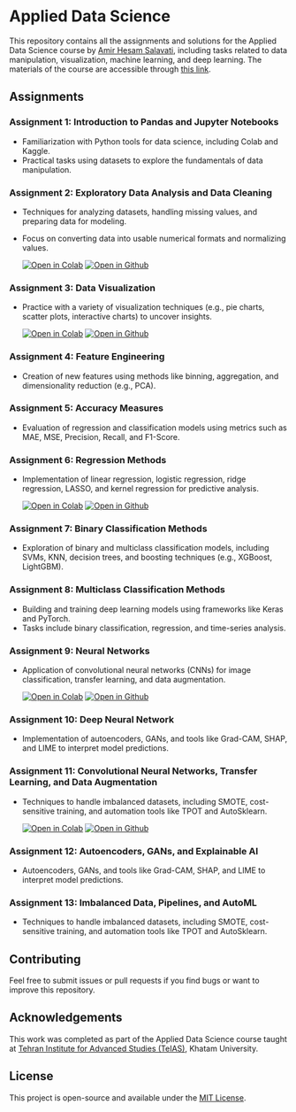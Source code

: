 # Applied Data Science
This repository contains all the assignments and solutions for the Applied Data Science course by [Amir Hesam Salavati](https://github.com/saloot), including tasks related to data manipulation, visualization, machine learning, and deep learning. The materials of the course are accessible through [this link](https://github.com/saloot/ADS2022/blob/cf301207f44b7984817c2adf043344626b7d5cd8/schedule.md).

## Assignments
 
### Assignment 1: Introduction to Pandas and Jupyter Notebooks
  - Familiarization with Python tools for data science, including Colab and Kaggle.
  - Practical tasks using datasets to explore the fundamentals of data manipulation.
    
### Assignment 2: Exploratory Data Analysis and Data Cleaning
  - Techniques for analyzing datasets, handling missing values, and preparing data for modeling.
  - Focus on converting data into usable numerical formats and normalizing values.

    <a href="https://colab.research.google.com/github/sinaabbasi1/applied-data-science/blob/main/Assignments/Assignment%2002/ADS_Assignment_02.ipynb"><img alt="Open in Colab" src="https://colab.research.google.com/assets/colab-badge.svg"></a>
    <a href="https://github.com/sinaabbasi1/applied-data-science/blob/bac4587e3e7a5bd267a0344b914ac35f4be0b42b/Assignments/Assignment%2002/ADS_Assignment_02.ipynb"><img alt="Open in Github" src="https://img.shields.io/badge/​-Open%20in%20Github-purple?logo=github&logoColor=4807a3&style=flat"></a>
    
### Assignment 3: Data Visualization
  - Practice with a variety of visualization techniques (e.g., pie charts, scatter plots, interactive charts) to uncover insights.

    <a href="https://colab.research.google.com/github/sinaabbasi1/applied-data-science/blob/main/Assignments/Assignment%2003/ADS_Assignment_03.ipynb"><img alt="Open in Colab" src="https://colab.research.google.com/assets/colab-badge.svg"></a>
    <a href="https://github.com/sinaabbasi1/applied-data-science/blob/bf5611d616efde3bf4aa0da77231d437a34d990d/Assignments/Assignment%2003/ADS_Assignment_03.ipynb"><img alt="Open in Github" src="https://img.shields.io/badge/​-Open%20in%20Github-purple?logo=github&logoColor=4807a3&style=flat"></a>
    
### Assignment 4: Feature Engineering
  - Creation of new features using methods like binning, aggregation, and dimensionality reduction (e.g., PCA).
    
### Assignment 5: Accuracy Measures
  - Evaluation of regression and classification models using metrics such as MAE, MSE, Precision, Recall, and F1-Score.
    
### Assignment 6: Regression Methods
  - Implementation of linear regression, logistic regression, ridge regression, LASSO, and kernel regression for predictive analysis.

    <a href="https://colab.research.google.com/github/sinaabbasi1/applied-data-science/blob/main/Assignments/Assignment%2006/ADS_Assignment_06.ipynb"><img alt="Open in Colab" src="https://colab.research.google.com/assets/colab-badge.svg"></a>
    <a href="https://github.com/sinaabbasi1/applied-data-science/blob/bac4587e3e7a5bd267a0344b914ac35f4be0b42b/Assignments/Assignment%2006/ADS_Assignment_06.ipynb"><img alt="Open in Github" src="https://img.shields.io/badge/​-Open%20in%20Github-purple?logo=github&logoColor=4807a3&style=flat"></a>
    
### Assignment 7: Binary Classification Methods
  - Exploration of binary and multiclass classification models, including SVMs, KNN, decision trees, and boosting techniques (e.g., XGBoost, LightGBM).
    
### Assignment 8: Multiclass Classification Methods
  - Building and training deep learning models using frameworks like Keras and PyTorch.
  - Tasks include binary classification, regression, and time-series analysis.
    
### Assignment 9: Neural Networks
  - Application of convolutional neural networks (CNNs) for image classification, transfer learning, and data augmentation.

    <a href="https://colab.research.google.com/github/sinaabbasi1/applied-data-science/blob/main/Assignments/Assignment%2009/ADS_Assignment_09.ipynb"><img alt="Open in Colab" src="https://colab.research.google.com/assets/colab-badge.svg"></a>
    <a href="https://github.com/sinaabbasi1/applied-data-science/blob/bac4587e3e7a5bd267a0344b914ac35f4be0b42b/Assignments/Assignment%2009/ADS_Assignment_09.ipynb"><img alt="Open in Github" src="https://img.shields.io/badge/​-Open%20in%20Github-purple?logo=github&logoColor=4807a3&style=flat"></a>

### Assignment 10: Deep Neural Network
  - Implementation of autoencoders, GANs, and tools like Grad-CAM, SHAP, and LIME to interpret model predictions.
    
### Assignment 11: Convolutional Neural Networks, Transfer Learning, and Data Augmentation
  - Techniques to handle imbalanced datasets, including SMOTE, cost-sensitive training, and automation tools like TPOT and AutoSklearn.

    <a href="https://colab.research.google.com/github/sinaabbasi1/applied-data-science/blob/main/Assignments/Assignment%2011/ADS_Assignment_11.ipynb"><img alt="Open in Colab" src="https://colab.research.google.com/assets/colab-badge.svg"></a>
    <a href="https://github.com/sinaabbasi1/applied-data-science/blob/bac4587e3e7a5bd267a0344b914ac35f4be0b42b/Assignments/Assignment%2011/ADS_Assignment_11.ipynb"><img alt="Open in Github" src="https://img.shields.io/badge/​-Open%20in%20Github-purple?logo=github&logoColor=4807a3&style=flat"></a>
    
### Assignment 12: Autoencoders, GANs, and Explainable AI
  - Autoencoders, GANs, and tools like Grad-CAM, SHAP, and LIME to interpret model predictions.

### Assignment 13: Imbalanced Data, Pipelines, and AutoML
  - Techniques to handle imbalanced datasets, including SMOTE, cost-sensitive training, and automation tools like TPOT and AutoSklearn.
    
## Contributing

Feel free to submit issues or pull requests if you find bugs or want to improve this repository.

## Acknowledgements

This work was completed as part of the Applied Data Science course taught at [Tehran Institute for Advanced Studies (TeIAS)](https://teias.institute/), Khatam University.

## License

This project is open-source and available under the [MIT License](LICENSE).
